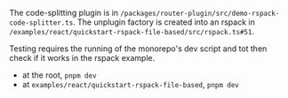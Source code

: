 The code-splitting plugin is in `/packages/router-plugin/src/demo-rspack-code-splitter.ts`.
The unplugin factory is created into an rspack in `/examples/react/quickstart-rspack-file-based/src/rspack.ts#51`.

Testing requires the running of the monorepo's dev script and tot then check if it works in the rspack example.

- at the root, `pnpm dev`
- at `examples/react/quickstart-rspack-file-based`, `pnpm dev`
